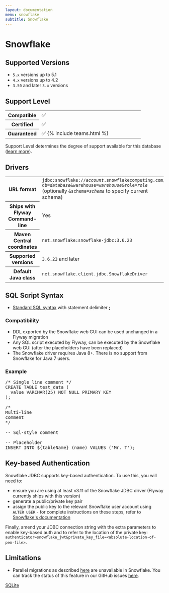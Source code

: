 ```yaml
---
layout: documentation
menu: snowflake
subtitle: Snowflake
---
```

# Snowflake

## Supported Versions

- `5.x` versions up to 5.1
- `4.x` versions up to 4.2
- `3.50` and later `3.x` versions

## Support Level

<table class="table">
    <tr>
        <th width="25%">Compatible</th>
        <td>✅</td>
    </tr>
    <tr>
        <th width="25%">Certified</th>
        <td>✅</td>
    </tr>
    <tr>
        <th width="25%">Guaranteed</th>
        <td>✅ {% include teams.html %}</td>
    </tr>
</table>

Support Level determines the degree of support available for this database ([learn more](/documentation/learnmore/database-support)).

## Drivers

<table class="table">
<tr>
<th>URL format</th>
<td><code>jdbc:snowflake://<i>account</i>.snowflakecomputing.com/?db=<i>database</i>&warehouse=<i>warehouse</i>&role=<i>role</i></code>
(optionally <code>&schema=<i>schema</i></code> to specify current schema)</td>
</tr>
<tr>
<th>Ships with Flyway Command-line</th>
<td>Yes</td>
</tr>
<tr>
<th>Maven Central coordinates</th>
<td><code>net.snowflake:snowflake-jdbc:3.6.23</code></td>
</tr>
<tr>
<th>Supported versions</th>
<td><code>3.6.23</code> and later</td>
</tr>
<tr>
<th>Default Java class</th>
<td><code>net.snowflake.client.jdbc.SnowflakeDriver</code></td>
</tr>
</table>

## SQL Script Syntax

- [Standard SQL syntax](/documentation/concepts/migrations#syntax) with statement delimiter **;**

### Compatibility

- DDL exported by the Snowflake web GUI can be used unchanged in a Flyway migration
- Any SQL script executed by Flyway, can be executed by the Snowflake web GUI (after the placeholders have been replaced)
- The Snowflake driver requires Java 8+. There is no support from Snowflake for Java 7 users.

### Example

<pre class="prettyprint">/* Single line comment */
CREATE TABLE test_data (
  value VARCHAR(25) NOT NULL PRIMARY KEY
);

/*
Multi-line
comment
*/

-- Sql-style comment

-- Placeholder
INSERT INTO ${tableName} (name) VALUES ('Mr. T');
</pre>

## Key-based Authentication

Snowflake JDBC supports key-based authentication. To use this, you will need to:

- ensure you are using at least v3.11 of the Snowflake JDBC driver (Flyway currently ships with this version)
- generate a public/private key pair
- assign the public key to the relevant Snowflake user account using <code>ALTER USER</code> - for complete
instructions on these steps, refer to [Snowflake's documentation](https://docs.snowflake.net/manuals/user-guide/jdbc-configure.html#using-key-pair-authentication)

Finally, amend your JDBC connection string with the extra parameters to enable key-based auth and to refer to the
location of the private key:
<code>authenticator=snowflake_jwt&private_key_file=&lt;absolute-location-of-pem-file&gt;</code>.


## Limitations

- Parallel migrations as described [here](/documentation/learnmore/faq#parallel) are unavailable in Snowflake. You can track the status of this feature in our GitHub issues [here](https://github.com/flyway/flyway/issues/3305).

<p class="next-steps">
    <a class="btn btn-primary" href="/documentation/database/sqlite">SQLite <i class="fa fa-arrow-right"></i></a>
</p>
